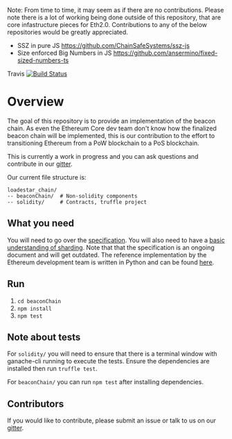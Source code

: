 Note:
From time to time, it may seem as if there are no contributions. Please note there is a lot of working being done outside of this repository, that are core infastructure pieces for Eth2.0. Contributions to any of the below repositories would be greatly appreciated.
- SSZ in pure JS https://github.com/ChainSafeSystems/ssz-js
- Size enforced Big Numbers in JS https://github.com/ansermino/fixed-sized-numbers-ts

Travis [![Build Status](https://travis-ci.com/ChainSafeSystems/lodestar_chain.svg?branch=master)](https://travis-ci.com/ChainSafeSystems/lodestar_chain)

# Overview
The goal of this repository is to provide an implementation of the beacon chain. As even the Ethereum Core dev team don't know how the finalized beacon chain
will be implemented, this is our contribution to the effort to transitioning Ethereum from a PoW blockchain to a PoS blockchain.

This is currently a work in progress and you can ask questions and contribute in our [gitter](https://gitter.im/chainsafe/lodestar-chain).

Our current file structure is:
```
loadestar_chain/
-- beaconChain/  # Non-solidity components
-- solidity/     # Contracts, truffle project
```

## What you need
You will need to go over the [specification](https://github.com/ethereum/eth2.0-specs). You will also need to have a [basic understanding of sharding](https://github.com/ethereum/wiki/wiki/Sharding-FAQs). Note that that the specification is an ongoing document and will get outdated. The reference implementation by the Ethereum development team is written in Python and can be found [here](https://github.com/ethereum/beacon_chain).

## Run
1. `cd beaconChain`
2. `npm install`
3. `npm test`

## Note about tests
For `solidity/` you will need to ensure that there is a terminal window with ganache-cli running to execute the tests. Ensure the dependencies are installed then run `truffle test`.

For `beaconChain/` you can run `npm test` after installing dependencies.

## Contributors
If you would like to contribute, please submit an issue or talk to us on our [gitter](https://gitter.im/chainsafe/lodestar-chain).
